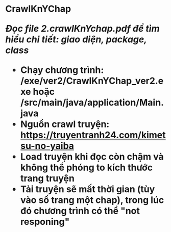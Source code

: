 <h1> CrawlKnYChap

_Đọc file 2.crawlKnYchap.pdf để tìm hiểu chi tiết: giao diện, package, class_

* Chạy chương trình: /exe/ver2/CrawlKnYChap_ver2.exe hoặc /src/main/java/application/Main.java  
* Nguồn crawl truyện: https://truyentranh24.com/kimetsu-no-yaiba
* Load truyện khi đọc còn chậm và không thể phóng to kích thước trang truyện
* Tải truyện sẽ mất thời gian (tùy vào số trang một chap), trong lúc đó chương trình có thể "not responing"




